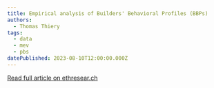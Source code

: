 ```yaml
---
title: Empirical analysis of Builders' Behavioral Profiles (BBPs)
authors:
  - Thomas Thiery
tags:
  - data
  - mev
  - pbs
datePublished: 2023-08-10T12:00:00.000Z
---
```


[Read full article on ethresear.ch](https://ethresear.ch/t/empirical-analysis-of-builders-behavioral-profiles-bbps/16327)
